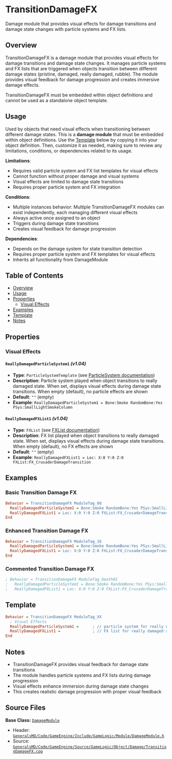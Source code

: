# TransitionDamageFX

Damage module that provides visual effects for damage transitions and damage state changes with particle systems and FX lists.

## Overview

TransitionDamageFX is a damage module that provides visual effects for damage transitions and damage state changes. It manages particle systems and FX lists that are triggered when objects transition between different damage states (pristine, damaged, really damaged, rubble). The module provides visual feedback for damage progression and creates immersive damage effects.

TransitionDamageFX must be embedded within object definitions and cannot be used as a standalone object template.

## Usage

Used by objects that need visual effects when transitioning between different damage states. This is a **damage module** that must be embedded within object definitions. Use the [Template](#template) below by copying it into your object definition. Then, customize it as needed, making sure to review any limitations, conditions, or dependencies related to its usage.

**Limitations**:
- Requires valid particle system and FX list templates for visual effects
- Cannot function without proper damage and visual systems
- Visual effects are limited to damage state transitions
- Requires proper particle system and FX integration

**Conditions**:
- Multiple instances behavior: Multiple TransitionDamageFX modules can exist independently, each managing different visual effects
- Always active once assigned to an object
- Triggers during damage state transitions
- Creates visual feedback for damage progression

**Dependencies**:
- Depends on the damage system for state transition detection
- Requires proper particle system and FX templates for visual effects
- Inherits all functionality from DamageModule

## Table of Contents

- [Overview](#overview)
- [Usage](#usage)
- [Properties](#properties)
  - [Visual Effects](#visual-effects)
- [Examples](#examples)
- [Template](#template)
- [Notes](#notes)

## Properties

### Visual Effects

#### `ReallyDamagedParticleSystem1` *(v1.04)*
- **Type**: `ParticleSystemTemplate` (see [ParticleSystem documentation](../../ParticleSystem.md))
- **Description**: Particle system played when object transitions to really damaged state. When set, displays visual effects during damage state transitions. When empty (default), no particle effects are shown
- **Default**: `""` (empty)
- **Example**: `ReallyDamagedParticleSystem1 = Bone:Smoke RandomBone:Yes PSys:SmallLightSmokeColumn`

#### `ReallyDamagedFXList1` *(v1.04)*
- **Type**: `FXList` (see [FXList documentation](../../FXList.md))
- **Description**: FX list played when object transitions to really damaged state. When set, displays visual effects during damage state transitions. When empty (default), no FX effects are shown
- **Default**: `""` (empty)
- **Example**: `ReallyDamagedFXList1 = Loc: X:0 Y:0 Z:0 FXList:FX_CrusaderDamageTransition`

## Examples

### Basic Transition Damage FX
```ini
Behavior = TransitionDamageFX ModuleTag_08
  ReallyDamagedParticleSystem1 = Bone:Smoke RandomBone:Yes PSys:SmallLightSmokeColumn
  ReallyDamagedFXList1 = Loc: X:0 Y:0 Z:0 FXList:FX_CrusaderDamageTransition
End
```

### Enhanced Transition Damage FX
```ini
Behavior = TransitionDamageFX ModuleTag_16
  ReallyDamagedParticleSystem1 = Bone:Smoke RandomBone:Yes PSys:SmallLightSmokeColumn
  ReallyDamagedFXList1 = Loc: X:0 Y:0 Z:0 FXList:FX_CrusaderDamageTransition
End
```

### Commented Transition Damage FX
```ini
; Behavior = TransitionDamageFX ModuleTag_Death02
;   ReallyDamagedParticleSystem1 = Bone:Smoke RandomBone:Yes PSys:SmallLightSmokeColumn
;   ReallyDamagedFXList1 = Loc: X:0 Y:0 Z:0 FXList:FX_CrusaderDamageTransition
```

## Template

```ini
Behavior = TransitionDamageFX ModuleTag_XX
  ; Visual Effects
  ReallyDamagedParticleSystem1 =      ; // particle system for really damaged state *(v1.04)*
  ReallyDamagedFXList1 =              ; // FX list for really damaged state *(v1.04)*
End
```

## Notes

- TransitionDamageFX provides visual feedback for damage state transitions
- The module handles particle systems and FX lists during damage progression
- Visual effects enhance immersion during damage state changes
- This creates realistic damage progression with proper visual feedback

## Source Files

**Base Class:** [`DamageModule`](../../GeneralsMD/Code/GameEngine/Include/GameLogic/Module/DamageModule.h)

- Header: [`GeneralsMD/Code/GameEngine/Include/GameLogic/Module/DamageModule.h`](../../GeneralsMD/Code/GameEngine/Include/GameLogic/Module/DamageModule.h)
- Source: [`GeneralsMD/Code/GameEngine/Source/GameLogic/Object/Damage/TransitionDamageFX.cpp`](../../GeneralsMD/Code/GameEngine/Source/GameLogic/Object/Damage/TransitionDamageFX.cpp)
